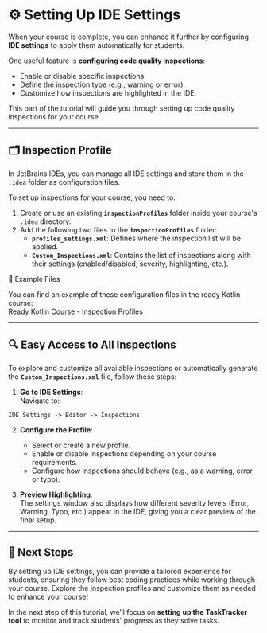 # ⚙️ Setting Up IDE Settings

When your course is complete, you can enhance it further by configuring **IDE settings** to apply them automatically for students.

One useful feature is **configuring code quality inspections**:
- Enable or disable specific inspections.
- Define the inspection type (e.g., warning or error).
- Customize how inspections are highlighted in the IDE.

This part of the tutorial will guide you through setting up code quality inspections for your course.

---

## 🗂️ Inspection Profile

In JetBrains IDEs, you can manage all IDE settings and store them in the `.idea` folder as configuration files.

To set up inspections for your course, you need to:
1. Create or use an existing **`inspectionProfiles`** folder inside your course's `.idea` directory.
2. Add the following two files to the **`inspectionProfiles`** folder:
    - **`profiles_settings.xml`**: Defines where the inspection list will be applied.
    - **`Custom_Inspections.xml`**: Contains the list of inspections along with their settings (enabled/disabled, severity, highlighting, etc.).

🔗 Example Files

You can find an example of these configuration files in the ready Kotlin course:  
[Ready Kotlin Course - Inspection Profiles](./../Ready-Courses/Kotlin-Course/.idea/inspectionProfiles)

---

## 🔍 Easy Access to All Inspections

To explore and customize all available inspections or automatically generate the **`Custom_Inspections.xml`** file, follow these steps:

1. **Go to IDE Settings**:  
   Navigate to:

```plaintext  
IDE Settings -> Editor -> Inspections
```

2. **Configure the Profile**:
    - Select or create a new profile.
    - Enable or disable inspections depending on your course requirements.
    - Configure how inspections should behave (e.g., as a warning, error, or typo).

3. **Preview Highlighting**:  
   The settings window also displays how different severity levels (Error, Warning, Typo, etc.) appear in the IDE, giving you a clear preview of the final setup.

---

## 🚀 Next Steps

By setting up IDE settings, you can provide a tailored experience for students,
ensuring they follow best coding practices while working through your course.
Explore the inspection profiles and customize them as needed to enhance your course!

In the next step of this tutorial, we’ll focus on **setting up the TaskTracker tool** to monitor and track students'
progress as they solve tasks.
